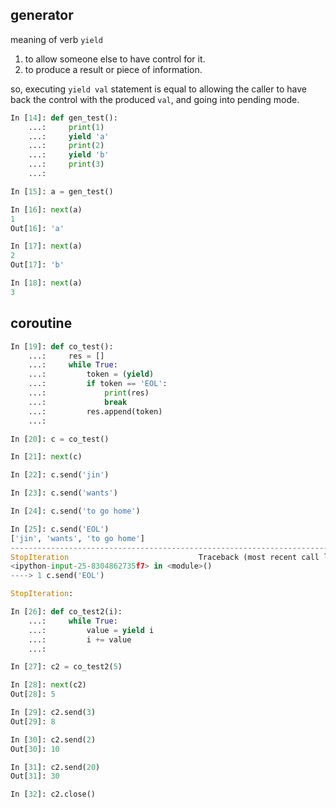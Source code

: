 ## generator
meaning of verb `yield`
1. to allow someone else to have control for it.
1. to produce a result or piece of information.

so, executing `yield val` statement is equal to allowing the caller to have back the control with the produced `val`, and going into pending mode.

```python
In [14]: def gen_test():
    ...:     print(1)
    ...:     yield 'a'
    ...:     print(2)
    ...:     yield 'b'
    ...:     print(3)
    ...:     

In [15]: a = gen_test()

In [16]: next(a)
1
Out[16]: 'a'

In [17]: next(a)
2
Out[17]: 'b'

In [18]: next(a)
3
```

## coroutine
```python
In [19]: def co_test():
    ...:     res = []
    ...:     while True:
    ...:         token = (yield)
    ...:         if token == 'EOL':
    ...:             print(res)
    ...:             break
    ...:         res.append(token)
    ...:         

In [20]: c = co_test()

In [21]: next(c)

In [22]: c.send('jin')

In [23]: c.send('wants')

In [24]: c.send('to go home')

In [25]: c.send('EOL')
['jin', 'wants', 'to go home']
---------------------------------------------------------------------------
StopIteration                             Traceback (most recent call last)
<ipython-input-25-8304862735f7> in <module>()
----> 1 c.send('EOL')

StopIteration: 


```

```python
In [26]: def co_test2(i):
    ...:     while True:
    ...:         value = yield i
    ...:         i += value
    ...:         

In [27]: c2 = co_test2(5)

In [28]: next(c2)
Out[28]: 5

In [29]: c2.send(3)
Out[29]: 8

In [30]: c2.send(2)
Out[30]: 10

In [31]: c2.send(20)
Out[31]: 30

In [32]: c2.close()

```
